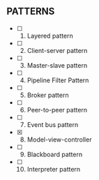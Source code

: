 ## PATTERNS

- [ ] 1. Layered pattern
- [ ] 2. Client-server pattern
- [ ] 3. Master-slave pattern
- [ ] 4. Pipeline Filter Pattern
- [ ] 5. Broker pattern
- [ ] 6. Peer-to-peer pattern
- [ ] 7. Event bus pattern
- [x] 8. Model-view-controller
- [ ] 9. Blackboard pattern
- [ ] 10. Interpreter pattern

